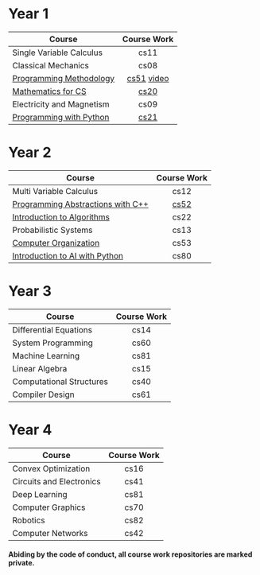 # Year 1

| Course                         | Course Work                    |
| -------------------------------|:------------------------------:|
| Single Variable Calculus       | cs11                           | 
| Classical Mechanics            | cs08                           | 
| [Programming Methodology](https://www.youtube.com/playlist?list=PL84A56BC7F4A1F852) | [cs51](../../../cs51) [video](https://www.youtube.com/playlist?list=PLCwhEUEY836bKjm_6aR29XU0ygJLSGVCu)          |
| [Mathematics for CS](https://www.youtube.com/playlist?list=PLB7540DEDD482705B)                 | [cs20](../../../cs20)          | 
| Electricity and Magnetism      | cs09                           |  
| [Programming with Python](https://www.youtube.com/playlist?list=PLB2BE3D6CA77BB8F7)            | [cs21](../../../cs21)          | 

# Year 2

| Course                         | Course Work   |
| -------------------------------|:------------------------------:|
| Multi Variable Calculus        | cs12                           |   
| [Programming Abstractions with C++](https://www.youtube.com/playlist?list=PLFE6E58F856038C69)  | [cs52](../../../cs52)          | 
| [Introduction to Algorithms](https://www.youtube.com/playlist?list=PLUl4u3cNGP61Oq3tWYp6V_F-5jb5L2iHb)  | cs22                  | 
| Probabilistic Systems          | cs13                           |  
| [Computer Organization](https://www.youtube.com/playlist?list=PL9D558D49CA734A02)               | cs53                          | 
| [Introduction to AI with Python](https://www.youtube.com/playlist?list=PLhQjrBD2T382Nz7z1AEXmioc27axa19Kv)  | cs80              |   

# Year 3

| Course                         | Course Work   |
| -------------------------------|:-------------:|
| Differential Equations         | cs14          | 
| System Programming             | cs60          | 
| Machine Learning               | cs81          | 
| Linear Algebra                 | cs15          | 
| Computational Structures       | cs40          | 
| Compiler Design                | cs61          | 

# Year 4

| Course                         | Course Work   |
| -------------------------------|:-------------:|
| Convex Optimization            | cs16          | 
| Circuits and Electronics       | cs41          | 
| Deep Learning                  | cs81          | 
| Computer Graphics              | cs70          | 
| Robotics                       | cs82          | 
| Computer Networks              | cs42          | 


#### Abiding by the code of conduct, all course work repositories are marked private.
